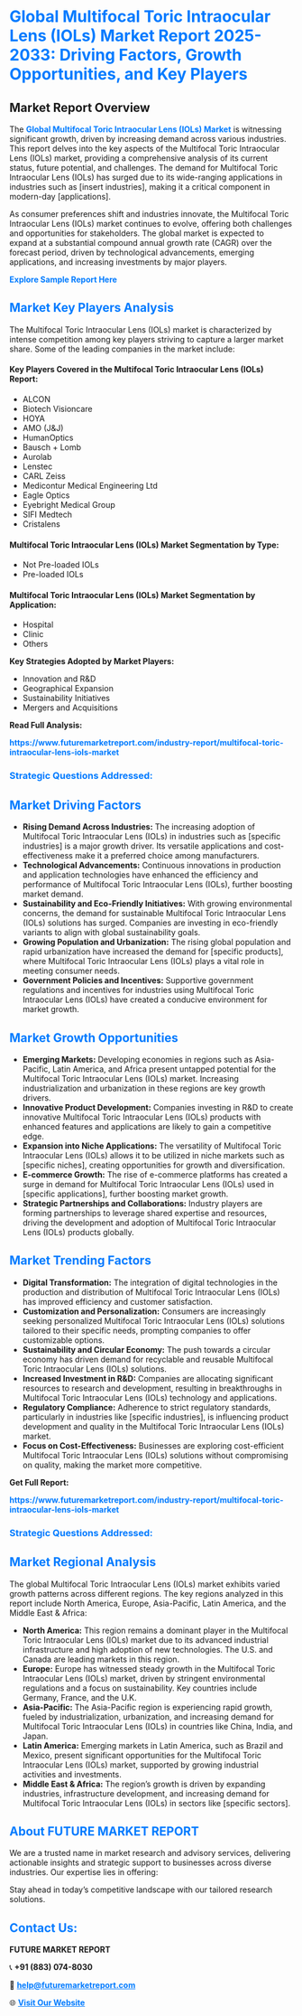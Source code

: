 <h1 style="color: #007BFF;">Global Multifocal Toric Intraocular Lens (IOLs) Market Report 2025-2033: Driving Factors, Growth Opportunities, and Key Players</h1>

<section id="overview">
<h2>Market Report Overview</h2>
<p>The <a href="https://www.futuremarketreport.com/industry-report/multifocal-toric-intraocular-lens-iols-market" style="color: #007BFF; text-decoration: none;"><strong>Global Multifocal Toric Intraocular Lens (IOLs) Market</strong></a> is witnessing significant growth, driven by increasing demand across various industries. This report delves into the key aspects of the Multifocal Toric Intraocular Lens (IOLs) market, providing a comprehensive analysis of its current status, future potential, and challenges. The demand for Multifocal Toric Intraocular Lens (IOLs) has surged due to its wide-ranging applications in industries such as [insert industries], making it a critical component in modern-day [applications].</p>
<p>As consumer preferences shift and industries innovate, the Multifocal Toric Intraocular Lens (IOLs) market continues to evolve, offering both challenges and opportunities for stakeholders. The global market is expected to expand at a substantial compound annual growth rate (CAGR) over the forecast period, driven by technological advancements, emerging applications, and increasing investments by major players.</p>
</section>

<section id="overview">
<p><a href="https://www.futuremarketreport.com/request-sample/reportId=79881" style="color: #007BFF; text-decoration: none;"><strong>Explore Sample Report Here</strong></a></p>
</section>

<section id="key-players">
<h2 style="color: #007BFF;">Market Key Players Analysis</h2>
<p>The Multifocal Toric Intraocular Lens (IOLs) market is characterized by intense competition among key players striving to capture a larger market share. Some of the leading companies in the market include:</p>
<h4>Key Players Covered in the Multifocal Toric Intraocular Lens (IOLs) Report:</h4>
<ul><li>ALCON</li><li>Biotech Visioncare</li><li>HOYA</li><li>AMO (J&amp;J)</li><li>HumanOptics</li><li>Bausch + Lomb</li><li>Aurolab</li><li>Lenstec</li><li>CARL Zeiss</li><li>Medicontur Medical Engineering Ltd</li><li>Eagle Optics</li><li>Eyebright Medical Group</li><li>SIFI Medtech</li><li>Cristalens</li></ul>
<h4>Multifocal Toric Intraocular Lens (IOLs) Market Segmentation by Type:</h4>
<ul><li>Not Pre-loaded IOLs</li><li>Pre-loaded IOLs</li></ul>

<h4>Multifocal Toric Intraocular Lens (IOLs) Market Segmentation by Application:</h4>
<ul><li>Hospital</li><li>Clinic</li><li>Others</li></ul>
<p><strong>Key Strategies Adopted by Market Players:</strong></p>
<ul>
<li>Innovation and R&D</li>
<li>Geographical Expansion</li>
<li>Sustainability Initiatives</li>
<li>Mergers and Acquisitions</li>
</ul>
</section>

<section>
<p><strong>Read Full Analysis: </strong></p><a href="https://www.futuremarketreport.com/industry-report/multifocal-toric-intraocular-lens-iols-market" style="color: #007BFF; text-decoration: none;"><strong>https://www.futuremarketreport.com/industry-report/multifocal-toric-intraocular-lens-iols-market</strong></a>
<h3 style="color: #007BFF;">Strategic Questions Addressed:</h3>
</section>

<section id="driving-factors">
<h2 style="color: #007BFF;">Market Driving Factors</h2>
<ul>
<li><strong>Rising Demand Across Industries:</strong> The increasing adoption of Multifocal Toric Intraocular Lens (IOLs) in industries such as [specific industries] is a major growth driver. Its versatile applications and cost-effectiveness make it a preferred choice among manufacturers.</li>
<li><strong>Technological Advancements:</strong> Continuous innovations in production and application technologies have enhanced the efficiency and performance of Multifocal Toric Intraocular Lens (IOLs), further boosting market demand.</li>
<li><strong>Sustainability and Eco-Friendly Initiatives:</strong> With growing environmental concerns, the demand for sustainable Multifocal Toric Intraocular Lens (IOLs) solutions has surged. Companies are investing in eco-friendly variants to align with global sustainability goals.</li>
<li><strong>Growing Population and Urbanization:</strong> The rising global population and rapid urbanization have increased the demand for [specific products], where Multifocal Toric Intraocular Lens (IOLs) plays a vital role in meeting consumer needs.</li>
<li><strong>Government Policies and Incentives:</strong> Supportive government regulations and incentives for industries using Multifocal Toric Intraocular Lens (IOLs) have created a conducive environment for market growth.</li>
</ul>
</section>

<section id="growth-opportunities">
<h2 style="color: #007BFF;">Market Growth Opportunities</h2>
<ul>
<li><strong>Emerging Markets:</strong> Developing economies in regions such as Asia-Pacific, Latin America, and Africa present untapped potential for the Multifocal Toric Intraocular Lens (IOLs) market. Increasing industrialization and urbanization in these regions are key growth drivers.</li>
<li><strong>Innovative Product Development:</strong> Companies investing in R&D to create innovative Multifocal Toric Intraocular Lens (IOLs) products with enhanced features and applications are likely to gain a competitive edge.</li>
<li><strong>Expansion into Niche Applications:</strong> The versatility of Multifocal Toric Intraocular Lens (IOLs) allows it to be utilized in niche markets such as [specific niches], creating opportunities for growth and diversification.</li>
<li><strong>E-commerce Growth:</strong> The rise of e-commerce platforms has created a surge in demand for Multifocal Toric Intraocular Lens (IOLs) used in [specific applications], further boosting market growth.</li>
<li><strong>Strategic Partnerships and Collaborations:</strong> Industry players are forming partnerships to leverage shared expertise and resources, driving the development and adoption of Multifocal Toric Intraocular Lens (IOLs) products globally.</li>
</ul>
</section>

<section id="trending-factors">
<h2 style="color: #007BFF;">Market Trending Factors</h2>
<ul>
<li><strong>Digital Transformation:</strong> The integration of digital technologies in the production and distribution of Multifocal Toric Intraocular Lens (IOLs) has improved efficiency and customer satisfaction.</li>
<li><strong>Customization and Personalization:</strong> Consumers are increasingly seeking personalized Multifocal Toric Intraocular Lens (IOLs) solutions tailored to their specific needs, prompting companies to offer customizable options.</li>
<li><strong>Sustainability and Circular Economy:</strong> The push towards a circular economy has driven demand for recyclable and reusable Multifocal Toric Intraocular Lens (IOLs) solutions.</li>
<li><strong>Increased Investment in R&D:</strong> Companies are allocating significant resources to research and development, resulting in breakthroughs in Multifocal Toric Intraocular Lens (IOLs) technology and applications.</li>
<li><strong>Regulatory Compliance:</strong> Adherence to strict regulatory standards, particularly in industries like [specific industries], is influencing product development and quality in the Multifocal Toric Intraocular Lens (IOLs) market.</li>
<li><strong>Focus on Cost-Effectiveness:</strong> Businesses are exploring cost-efficient Multifocal Toric Intraocular Lens (IOLs) solutions without compromising on quality, making the market more competitive.</li>
</ul>
</section>

<section>
<p><strong>Get Full Report: </strong></p><a href="https://www.futuremarketreport.com/industry-report/multifocal-toric-intraocular-lens-iols-market" style="color: #007BFF; text-decoration: none;"><strong>https://www.futuremarketreport.com/industry-report/multifocal-toric-intraocular-lens-iols-market</strong></a>
<h3 style="color: #007BFF;">Strategic Questions Addressed:</h3>
</section>


<section id="regional-analysis">
<h2 style="color: #007BFF;">Market Regional Analysis</h2>
<p>The global Multifocal Toric Intraocular Lens (IOLs) market exhibits varied growth patterns across different regions. The key regions analyzed in this report include North America, Europe, Asia-Pacific, Latin America, and the Middle East & Africa:</p>
<ul>
<li><strong>North America:</strong> This region remains a dominant player in the Multifocal Toric Intraocular Lens (IOLs) market due to its advanced industrial infrastructure and high adoption of new technologies. The U.S. and Canada are leading markets in this region.</li>
<li><strong>Europe:</strong> Europe has witnessed steady growth in the Multifocal Toric Intraocular Lens (IOLs) market, driven by stringent environmental regulations and a focus on sustainability. Key countries include Germany, France, and the U.K.</li>
<li><strong>Asia-Pacific:</strong> The Asia-Pacific region is experiencing rapid growth, fueled by industrialization, urbanization, and increasing demand for Multifocal Toric Intraocular Lens (IOLs) in countries like China, India, and Japan.</li>
<li><strong>Latin America:</strong> Emerging markets in Latin America, such as Brazil and Mexico, present significant opportunities for the Multifocal Toric Intraocular Lens (IOLs) market, supported by growing industrial activities and investments.</li>
<li><strong>Middle East & Africa:</strong> The region’s growth is driven by expanding industries, infrastructure development, and increasing demand for Multifocal Toric Intraocular Lens (IOLs) in sectors like [specific sectors].</li>
</ul>
</section>

<footer>
<h2 style="color: #007BFF;">About FUTURE MARKET REPORT</h2>
<p>We are a trusted name in market research and advisory services, delivering actionable insights and strategic support to businesses across diverse industries. Our expertise lies in offering:</p>

<p>Stay ahead in today’s competitive landscape with our tailored research solutions.</p>

<h2 style="color: #007BFF;">Contact Us:</h2>
<p><strong>FUTURE MARKET REPORT</strong></p>
<p>📞 <strong>+91 (883) 074-8030</strong></p>
<p>📧 <strong><a href="mailto:help@futuremarketreport.com" style="color: #007BFF;">help@futuremarketreport.com</a></strong></p>
<p>🌐 <strong><a href="https://www.futuremarketreport.com/" style="color: #007BFF;">Visit Our Website</a></strong></p>
</footer>